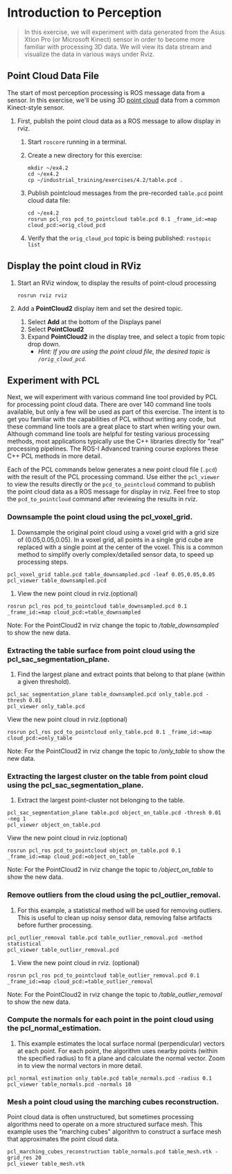 # Introduction to Perception
>In this exercise, we will experiment with data generated from the Asus Xtion Pro (or Microsoft Kinect) sensor in order to become more familiar with processing 3D data. We will view its data stream and visualize the data in various ways under Rviz.

## Point Cloud Data File
The start of most perception processing is ROS message data from a sensor.  In this exercise, we'll be using 3D [point cloud](http://docs.ros.org/api/sensor_msgs/html/msg/PointCloud2.html) data from a common Kinect-style sensor.

1. First, publish the point cloud data as a ROS message to allow display in rviz.

   1. Start `roscore` running in a terminal.
   1. Create a new directory for this exercise:
      ```
      mkdir ~/ex4.2
      cd ~/ex4.2
      cp ~/industrial_training/exercises/4.2/table.pcd .
      ```

   1. Publish pointcloud messages from the pre-recorded `table.pcd` point cloud data file:
      ```
      cd ~/ex4.2
      rosrun pcl_ros pcd_to_pointcloud table.pcd 0.1 _frame_id:=map cloud_pcd:=orig_cloud_pcd
      ```
   1. Verify that the `orig_cloud_pcd` topic is being published: `rostopic list`

## Display the point cloud in RViz

1. Start an RViz window, to display the results of point-cloud processing
   ```
   rosrun rviz rviz
   ```

1. Add a **PointCloud2** display item and set the desired topic.
   1. Select **Add** at the bottom of the Displays panel
   1. Select **PointCloud2**
   1. Expand **PointCloud2** in the display tree, and select a topic from topic drop down.
      * _Hint: If you are using the point cloud file, the desired topic is `/orig_cloud_pcd`._

## Experiment with PCL
   Next, we will experiment with various command line tool provided by PCL for processing point cloud data. There are over 140 command line tools available, but only a few will be used as part of this exercise. The intent is to get you familiar with the capabilities of PCL without writing any code, but these command line tools are a great place to start when writing your own.  Although command line tools are helpful for testing various processing methods, most applications typically use the C++ libraries directly for "real" processing pipelines.  The ROS-I Advanced training course explores these C++ PCL methods in more detail.

   Each of the PCL commands below generates a new point cloud file (`.pcd`) with the result of the PCL processing command.  Use either the `pcl_viewer` to view the results directly or the `pcd_to_pointcloud` command to publish the point cloud data as a ROS message for display in rviz.  Feel free to stop the `pcd_to_pointcloud` command after reviewing the results in rviz.

### Downsample the point cloud using the pcl_voxel_grid.

1. Downsample the original point cloud using a voxel grid with a grid size of (0.05,0.05,0.05).  In a voxel grid, all points in a single grid cube are replaced with a single point at the center of the voxel.  This is a common method to simplify overly complex/detailed sensor data, to speed up processing steps.
  ```
  pcl_voxel_grid table.pcd table_downsampled.pcd -leaf 0.05,0.05,0.05
  pcl_viewer table_downsampled.pcd
  ```

1. View the new point cloud in rviz.(optional)
  ```
  rosrun pcl_ros pcd_to_pointcloud table_downsampled.pcd 0.1 _frame_id:=map cloud_pcd:=table_downsampled
  ```
  Note: For the PointCloud2 in rviz change the topic to */table_downsampled* to show the new data.

### Extracting the table surface from point cloud using the pcl_sac_segmentation_plane.

1.  Find the largest plane and extract points that belong to that plane (within a given threshold).
  ```
  pcl_sac_segmentation_plane table_downsampled.pcd only_table.pcd -thresh 0.01
  pcl_viewer only_table.pcd
  ```
  View the new point cloud in rviz.(optional)
  ```
  rosrun pcl_ros pcd_to_pointcloud only_table.pcd 0.1 _frame_id:=map cloud_pcd:=only_table
  ```
  Note: For the PointCloud2 in rviz change the topic to */only_table* to show the new data.

### Extracting the largest cluster on the table from point cloud using the pcl_sac_segmentation_plane.

1.  Extract the largest point-cluster not belonging to the table.
  ```
  pcl_sac_segmentation_plane table.pcd object_on_table.pcd -thresh 0.01 -neg 1
  pcl_viewer object_on_table.pcd
  ```
  View the new point cloud in rviz.(optional)
  ```
  rosrun pcl_ros pcd_to_pointcloud object_on_table.pcd 0.1 _frame_id:=map cloud_pcd:=object_on_table
  ```
  Note: For the PointCloud2 in rviz change the topic to */object_on_table* to show the new data.

### Remove outliers from the cloud using the pcl_outlier_removal.
1. For this example, a statistical method will be used for removing outliers.  This is useful to clean up noisy sensor data, removing false artifacts before further processing.
  ```
  pcl_outlier_removal table.pcd table_outlier_removal.pcd -method statistical
  pcl_viewer table_outlier_removal.pcd
  ```
1. View the new point cloud in rviz. (optional)
  ```
  rosrun pcl_ros pcd_to_pointcloud table_outlier_removal.pcd 0.1 _frame_id:=map cloud_pcd:=table_outlier_removal
  ```
  Note: For the PointCloud2 in rviz change the topic to */table_outlier_removal* to show the new data.

### Compute the normals for each point in the point cloud using the pcl_normal_estimation.
1. This example estimates the local surface normal (perpendicular) vectors at each point.  For each point, the algorithm uses nearby points (within the specified radius) to fit a plane and calculate the normal vector.  Zoom in to view the normal vectors in more detail.
  ```
  pcl_normal_estimation only_table.pcd table_normals.pcd -radius 0.1
  pcl_viewer table_normals.pcd -normals 10
  ```

### Mesh a point cloud using the marching cubes reconstruction.
Point cloud data is often unstructured, but sometimes processing algorithms need to operate on a more structured surface mesh.  This example uses the "marching cubes" algorithm to construct a surface mesh that approximates the point cloud data.
  ```
  pcl_marching_cubes_reconstruction table_normals.pcd table_mesh.vtk -grid_res 20
  pcl_viewer table_mesh.vtk
  ```

